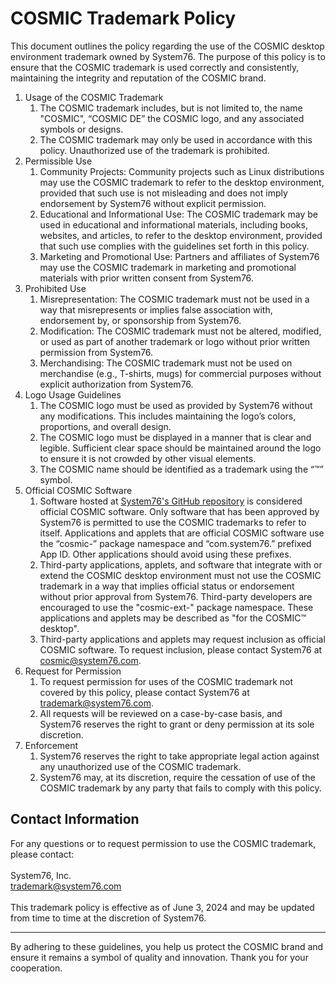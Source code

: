 # COSMIC Trademark Policy

This document outlines the policy regarding the use of the COSMIC desktop environment trademark owned by System76. The purpose of this policy is to ensure that the COSMIC trademark is used correctly and consistently, maintaining the integrity and reputation of the COSMIC brand.

1. Usage of the COSMIC Trademark
    1. The COSMIC trademark includes, but is not limited to, the name "COSMIC", “COSMIC DE” the COSMIC logo, and any associated symbols or designs.
    2. The COSMIC trademark may only be used in accordance with this policy. Unauthorized use of the trademark is prohibited.
2. Permissible Use
    1. Community Projects: Community projects such as Linux distributions may use the COSMIC trademark to refer to the desktop environment, provided that such use is not misleading and does not imply endorsement by System76 without explicit permission.
    2. Educational and Informational Use: The COSMIC trademark may be used in educational and informational materials, including books, websites, and articles, to refer to the desktop environment, provided that such use complies with the guidelines set forth in this policy.
    3. Marketing and Promotional Use: Partners and affiliates of System76 may use the COSMIC trademark in marketing and promotional materials with prior written consent from System76.
3. Prohibited Use
    1. Misrepresentation: The COSMIC trademark must not be used in a way that misrepresents or implies false association with, endorsement by, or sponsorship from System76.
    2. Modification: The COSMIC trademark must not be altered, modified, or used as part of another trademark or logo without prior written permission from System76.
    3. Merchandising: The COSMIC trademark must not be used on merchandise (e.g., T-shirts, mugs) for commercial purposes without explicit authorization from System76.
4. Logo Usage Guidelines
    1. The COSMIC logo must be used as provided by System76 without any modifications. This includes maintaining the logo’s colors, proportions, and overall design.
    2. The COSMIC logo must be displayed in a manner that is clear and legible. Sufficient clear space should be maintained around the logo to ensure it is not crowded by other visual elements.
    3. The COSMIC name should be identified as a trademark using the “™” symbol.
5. Official COSMIC Software
    1. Software hosted at [System76's GitHub repository](https://github.com/pop-os) is considered official COSMIC software. Only software that has been approved by System76 is permitted to use the COSMIC trademarks to refer to itself. Applications and applets that are official COSMIC software use the “cosmic-” package namespace and “com.system76.” prefixed App ID. Other applications should avoid using these prefixes.
    2. Third-party applications, applets, and software that integrate with or extend the COSMIC desktop environment must not use the COSMIC trademark in a way that implies official status or endorsement without prior approval from System76. Third-party developers are encouraged to use the "cosmic-ext-" package namespace. These applications and applets may be described as "for the COSMIC™ desktop".
    3. Third-party applications and applets may request inclusion as official COSMIC software. To request inclusion, please contact System76 at cosmic@system76.com.
6. Request for Permission
    1. To request permission for uses of the COSMIC trademark not covered by this policy, please contact System76 at trademark@system76.com.
    2. All requests will be reviewed on a case-by-case basis, and System76 reserves the right to grant or deny permission at its sole discretion.
7. Enforcement
    1. System76 reserves the right to take appropriate legal action against any unauthorized use of the COSMIC trademark.
    2. System76 may, at its discretion, require the cessation of use of the COSMIC trademark by any party that fails to comply with this policy.

## Contact Information

For any questions or to request permission to use the COSMIC trademark, please contact:<br><br>
System76, Inc.<br>
trademark@system76.com<br><br>
This trademark policy is effective as of June 3, 2024 and may be updated from time to time at the discretion of System76.

---
By adhering to these guidelines, you help us protect the COSMIC brand and ensure it remains a symbol of quality and innovation. Thank you for your cooperation.
